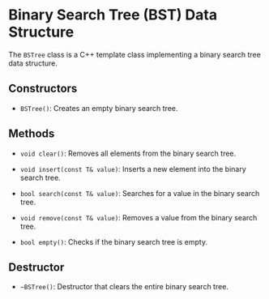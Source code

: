 # Binary Search Tree (BST) Data Structure

The `BSTree` class is a C++ template class implementing a binary search tree data structure.

## Constructors

- `BSTree()`: Creates an empty binary search tree.

## Methods

- `void clear()`: Removes all elements from the binary search tree.

- `void insert(const T& value)`: Inserts a new element into the binary search tree.

- `bool search(const T& value)`: Searches for a value in the binary search tree.

- `void remove(const T& value)`: Removes a value from the binary search tree.

- `bool empty()`: Checks if the binary search tree is empty.

## Destructor

- `~BSTree()`: Destructor that clears the entire binary search tree.
